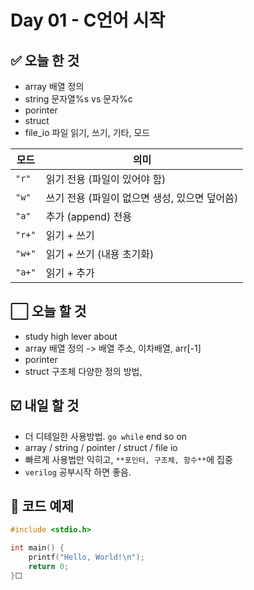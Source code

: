 # Day 01 - C언어 시작

## ✅ 오늘 한 것
- array     배열 정의
- string    문자열%s vs 문자%c
- porinter
- struct    
- file_io   파일 읽기, 쓰기, 기타, 모드

| 모드     | 의미                          |
| ------ | --------------------------- |
| `"r"`  | 읽기 전용 (파일이 있어야 함)           |
| `"w"`  | 쓰기 전용 (파일이 없으면 생성, 있으면 덮어씀) |
| `"a"`  | 추가 (append) 전용              |
| `"r+"` | 읽기 + 쓰기                     |
| `"w+"` | 읽기 + 쓰기 (내용 초기화)            |
| `"a+"` | 읽기 + 추가                     |



## ⬜ 오늘 할 것
- study high lever about
-   array     배열 정의 -> 배열 주소, 이차배열, arr[-1]
-   porinter
-   struct    구조체 다양한 정의 방법, 


## ☑️ 내일 할 것
- 더 디테일한 사용방법.             `go while` end so on
- array / string / pointer / struct / file io
- 빠르게 사용법만 익히고, `**포인터, 구조체, 함수**`에 집중
- `verilog` 공부시작 하면 좋음.



## 📌 코드 예제
```c
#include <stdio.h>

int main() {
    printf("Hello, World!\n");
    return 0;
}⬜
